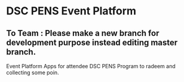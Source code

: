 # DSC PENS Event Platform

## To Team : Please make a new branch for development purpose instead editing master branch.

Event Platform Apps for attendee DSC PENS Program to radeem and collecting some poin.